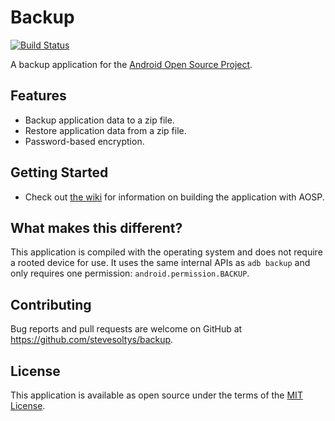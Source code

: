 # Backup
[![Build Status](https://travis-ci.com/stevesoltys/backup.svg?branch=master)](https://travis-ci.com/stevesoltys/backup)

A backup application for the [Android Open Source Project](https://source.android.com/).

## Features
- Backup application data to a zip file.
- Restore application data from a zip file.
- Password-based encryption.

## Getting Started
- Check out [the wiki](https://github.com/stevesoltys/backup/wiki) for information on building the application with 
AOSP.

## What makes this different?
This application is compiled with the operating system and does not require a rooted device for use. It uses the same 
internal APIs as `adb backup` and only requires one permission: `android.permission.BACKUP`.

## Contributing
Bug reports and pull requests are welcome on GitHub at https://github.com/stevesoltys/backup. 

## License
This application is available as open source under the terms of the [MIT License](http://opensource.org/licenses/MIT).
